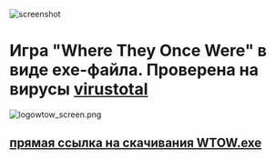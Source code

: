 ![screenshot](https://Wol4ik.github.io/games/where_they_once_were/wtow_screen.png)
# Игра "Where They Once Were" в виде exe-файла. Проверена на вирусы [virustotal](https://www.virustotal.com)
![logo](https://virustotalcloud.appspot.com/static/img/logo.png)wtow_screen.png
## [прямая ссылка на скачивания WTOW.exe](https://Wol4ik.github.io/games/where_they_once_were/WTOW.exe)
